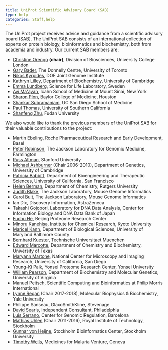 ```yaml
---
title: UniProt Scientific Advisory Board (SAB)
type: help
categories: Staff,help
---
```


The UniProt project receives advice and guidance from a scientific advisory board (SAB). The UniProt SAB consists of an international collection of experts on protein biology, bioinformatics and biochemistry, both from academia and industry. Our current SAB members are:

-   [Christine Orengo](https://www.ucl.ac.uk/orengo-group/lab-members/christine-orengo) **(chair)**, Division of Biosciences, University College London
-   [Gary Bader](http://www.moleculargenetics.utoronto.ca/faculty/2014/10/7/gary-bader), The Donnelly Centre, University of Toronto
-   [Nikos Kyrpides](https://jgi.doe.gov/our-science/scientists-jgi/microbiome-data-science/), DOE Joint Genome Institute
-   [Kathryn Lilley](https://www.bioc.cam.ac.uk/research/lilley), Department of Biochemistry, University of Cambridge
-   [Emma Lundberg](https://www.scilifelab.se/researchers/emma-lundberg/), Science for Life Laboratory, Sweden
-   [Avi Ma'ayan](https://icahn.mssm.edu/profiles/avi-maayan), Icahn School of Medicine at Mount Sinai, New York
-   [Sharon Plon](https://www.bcm.edu/people/view/sharon-plon-m-d-ph-d/chromosomes-chromatin-and-dna-biology-genetics-faculty-m-z-chromosomes-chromatin-and-dna-biology/b2601d8d-ffed-11e2-be68-080027880ca6/babc3eb0-c422-11e3-a42d-005056b104be), Baylor College of Medicine, Houston
-   [Shankar Subramaniam](https://medschool.ucsd.edu/som/cmm/faculty/Pages/Shankar-Subramaniam.aspx), UC San Diego School of Medicine
-   [Paul Thomas](https://keck.usc.edu/faculty-search/paul-denis-thomas/), University of Southern California
-   [Shanfeng Zhu](http://datamining-iip.fudan.edu.cn/), Fudan University

We also would like to thank the previous members of the UniProt SAB for their valuable contributions to the project:

-   Martin Ebeling, Roche Pharmaceutical Research and Early Development, Basel
-   [Peter Robinson](https://www.jax.org/research-and-faculty/faculty/peter-robinson), The Jackson Laboratory for Genomic Medicine, Farmington
-   [Russ Altman](https://profiles.stanford.edu/russ-altman), Stanford University
-   [Michael Ashburner](http://www.gen.cam.ac.uk/research-groups/ashburner) (Chair 2006-2010), Department of Genetics, University of Cambridge
-   [Patricia Babbitt](http://babbittlab.compbio.ucsf.edu/), Department of Bioengineering and Therapeutic Sciences, University of California, San Francisco
-   [Helen Berman](http://rutchem.rutgers.edu/berman_helen_m), Department of Chemistry, Rutgers University
-   [Judith Blake](https://www.jax.org/research-and-faculty/faculty/judy-blake), The Jackson Laboratory, Mouse Genome Informatics
-   [Carol Bult](https://www.jax.org/research-and-faculty/faculty/carol-bult), The Jackson Laboratory, Mouse Genome Informatics
-   Ian Dix, Discovery Information, AstraZeneca
-   Takashi Gojobori, Laboratory for DNA Data Analysis, Center for Information Biology and DNA Data Bank of Japan
-   [Fuchu He](http://www.bprc.ac.cn/bprc/English/expert/2008/0729/picture_1.html), Beijing Proteome Research Center
-   [Minoru Kanehisa](http://kanehisa.kuicr.kyoto-u.ac.jp/People/kanehisa.html), Institute for Chemical Research, Kyoto University
-   [Maricel Kann](http://biology.umbc.edu/directory/faculty/kann/), Department of Biological Sciences, University of Maryland Baltimore County
-   [Bernhard Kuester](http://www.professoren.tum.de/en/kuester-bernhard/), Technische Universitaet Muenchen
-   [Edward Marcotte](http://www.marcottelab.org/index.php/Main_Page), Department of Chemistry and Biochemistry, University of Texas
-   [Maryann Martone](https://neurosciences.ucsd.edu/faculty/Pages/maryann-martone.aspx), National Center for Microscopy and Imaging Research, University of California, San Diego
-   Young-Ki Paik, Yonsei Proteome Research Center, Yonsei University
-   [William Pearson](http://www.people.virginia.edu/%7Ewrp/), Department of Biochemistry and Molecular Genetics, University of Virginia
-   Manuel Peitsch, Scientific Computing and Bioinformatics at Philip Morris International
-   [Lynne Regan](https://medicine.yale.edu/mbb/faculty/lynne_regan.profile) (Chair 2017-2018), Molecular Biophysics & Biochemistry, Yale University
-   Philippe Sanseau, GlaxoSmithKline, Stevenage
-   [David Searls](http://www.linkedin.com/in/davidsearls), Independent Consultant, Philadelphia
-   [Luis Serrano](http://www.crg.eu/en/luis_serrano), Center for Genomic Regulation, Barcelona
-   [Mathias Uhlen](http://www.biotech.kth.se/proteomics/info/uhlen.html) (Chair 2011-2016), Royal Institute of Technology, Stockholm
-   [Gunnar von Heijne](http://www.sbc.su.se/gunnar/), Stockholm Bioinformatics Center, Stockholm University
-   [Timothy Wells](http://www.mmv.org/about-us/our-team/tim-wells), Medicines for Malaria Venture, Geneva
